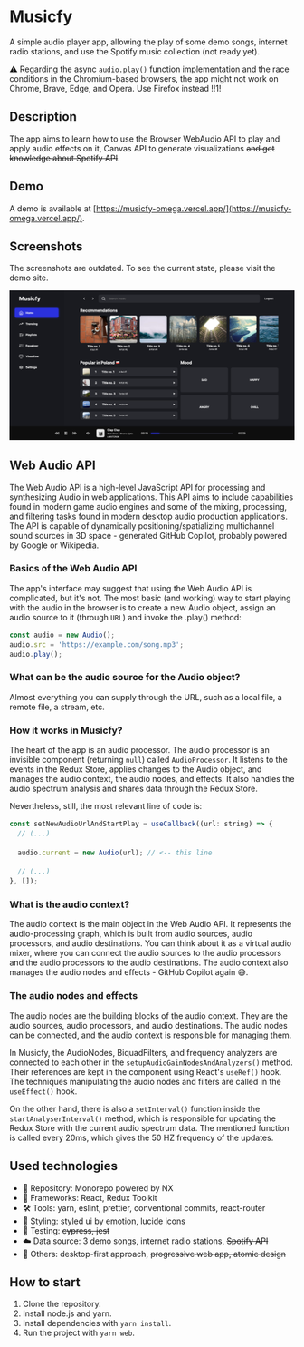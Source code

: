 # Musicfy

A simple audio player app, allowing the play of some demo songs, internet radio stations, and use the Spotify music collection (not ready yet).

⚠️ Regarding the async `audio.play()` function implementation and the race conditions in the Chromium-based browsers, the app might not work on Chrome, Brave, Edge, and Opera. Use Firefox instead !!1!

## Description

The app aims to learn how to use the Browser WebAudio API to play and apply audio effects on it, Canvas API to generate visualizations ~~and get knowledge about Spotify API~~.

## Demo

A demo is available at [https://musicfy-omega.vercel.app/](https://musicfy-omega.vercel.app/).

## Screenshots

The screenshots are outdated. To see the current state, please visit the demo site.

![Screenshot](./screenshots/musicfy.png)

## Web Audio API

The Web Audio API is a high-level JavaScript API for processing and synthesizing Audio in web applications. This API aims to include capabilities found in modern game audio engines and some of the mixing, processing, and filtering tasks found in modern desktop audio production applications. The API is capable of dynamically positioning/spatializing multichannel sound sources in 3D space - generated GitHub Copilot, probably powered by Google or Wikipedia.

### Basics of the Web Audio API

The app's interface may suggest that using the Web Audio API is complicated, but it's not. The most basic (and working) way to start playing with the audio in the browser is to create a new Audio object, assign an audio source to it (through `URL`) and invoke the .play() method:

```javascript
const audio = new Audio();
audio.src = 'https://example.com/song.mp3';
audio.play();
```

### What can be the audio source for the Audio object?

Almost everything you can supply through the URL, such as a local file, a remote file, a stream, etc.

### How it works in Musicfy?

The heart of the app is an audio processor. The audio processor is an invisible component (returning `null`) called `AudioProcessor`. It listens to the events in the Redux Store, applies changes to the Audio object, and manages the audio context, the audio nodes, and effects. It also handles the audio spectrum analysis and shares data through the Redux Store.

Nevertheless, still, the most relevant line of code is:

```javascript
const setNewAudioUrlAndStartPlay = useCallback((url: string) => {
  // (...)

  audio.current = new Audio(url); // <-- this line

  // (...)
}, []);
```

### What is the audio context?

The audio context is the main object in the Web Audio API. It represents the audio-processing graph, which is built from audio sources, audio processors, and audio destinations. You can think about it as a virtual audio mixer, where you can connect the audio sources to the audio processors and the audio processors to the audio destinations. The audio context also manages the audio nodes and effects - GitHub Copilot again 😅.

### The audio nodes and effects

The audio nodes are the building blocks of the audio context. They are the audio sources, audio processors, and audio destinations. The audio nodes can be connected, and the audio context is responsible for managing them.

In Musicfy, the AudioNodes, BiquadFilters, and frequency analyzers are connected to each other in the `setupAudioGainNodesAndAnalyzers()` method. Their references are kept in the component using React's `useRef()` hook. The techniques manipulating the audio nodes and filters are called in the `useEffect()` hook.

On the other hand, there is also a `setInterval()` function inside the `startAnalyserInterval()` method, which is responsible for updating the Redux Store with the current audio spectrum data. The mentioned function is called every 20ms, which gives the 50 HZ frequency of the updates.

## Used technologies

- 🎁 Repository: Monorepo powered by NX
- 🧰 Frameworks: React, Redux Toolkit
- 🛠️ Tools: yarn, eslint, prettier, conventional commits, react-router
- 🎨 Styling: styled ui by emotion, lucide icons
- 🧪 Testing: ~~cypress, jest~~
- ☁️ Data source: 3 demo songs, internet radio stations, ~~Spotify API~~
- 💎 Others: desktop-first approach, ~~progressive web app, atomic design~~

## How to start

1. Clone the repository.
2. Install node.js and yarn.
3. Install dependencies with `yarn install`.
4. Run the project with `yarn web`.
